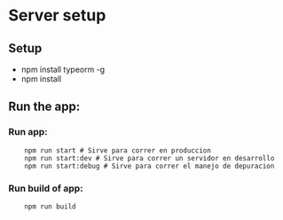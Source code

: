 # Server setup

## Setup 
- npm install typeorm -g
- npm install

## Run the app:

### Run app:
```
    npm run start # Sirve para correr en produccion
    npm run start:dev # Sirve para correr un servidor en desarrollo
    npm run start:debug # Sirve para correr el manejo de depuracion
``` 

### Run build of app:
```
    npm run build
``` 